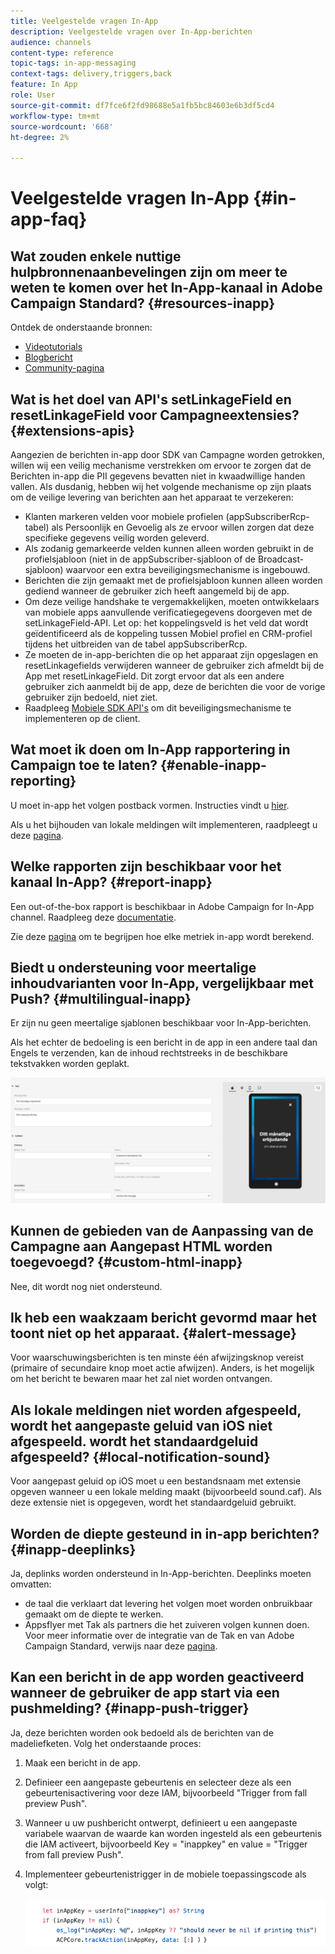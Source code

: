 ```yaml
---
title: Veelgestelde vragen In-App
description: Veelgestelde vragen over In-App-berichten
audience: channels
content-type: reference
topic-tags: in-app-messaging
context-tags: delivery,triggers,back
feature: In App
role: User
source-git-commit: df7fce6f2fd98688e5a1fb5bc84603e6b3df5cd4
workflow-type: tm+mt
source-wordcount: '668'
ht-degree: 2%

---
```



# Veelgestelde vragen In-App {#in-app-faq}

## Wat zouden enkele nuttige hulpbronnenaanbevelingen zijn om meer te weten te komen over het In-App-kanaal in Adobe Campaign Standard? {#resources-inapp}

Ontdek de onderstaande bronnen:

* [Videotutorials](https://experienceleague.adobe.com/docs/campaign-standard-learn/tutorials/communication-channels/mobile/in-app/in-app-message-overview.html)
* [Blogbericht](https://theblog.adobe.com/get-more-out-of-the-new-in-app-message-channel-from-adobe-campaign/)
* [Community-pagina](https://experienceleaguecommunities.adobe.com/t5/adobe-campaign-standard/ct-p/adobe-campaign-standard-community)

## Wat is het doel van API&#39;s setLinkageField en resetLinkageField voor Campagneextensies? {#extensions-apis}

Aangezien de berichten in-app door SDK van Campagne worden getrokken, willen wij een veilig mechanisme verstrekken om ervoor te zorgen dat de Berichten in-app die PII gegevens bevatten niet in kwaadwillige handen vallen. Als dusdanig, hebben wij het volgende mechanisme op zijn plaats om de veilige levering van berichten aan het apparaat te verzekeren:

* Klanten markeren velden voor mobiele profielen (appSubscriberRcp-tabel) als Persoonlijk en Gevoelig als ze ervoor willen zorgen dat deze specifieke gegevens veilig worden geleverd.
* Als zodanig gemarkeerde velden kunnen alleen worden gebruikt in de profielsjabloon (niet in de appSubscriber-sjabloon of de Broadcast-sjabloon) waarvoor een extra beveiligingsmechanisme is ingebouwd.
* Berichten die zijn gemaakt met de profielsjabloon kunnen alleen worden gediend wanneer de gebruiker zich heeft aangemeld bij de app.
* Om deze veilige handshake te vergemakkelijken, moeten ontwikkelaars van mobiele apps aanvullende verificatiegegevens doorgeven met de setLinkageField-API. Let op: het koppelingsveld is het veld dat wordt geïdentificeerd als de koppeling tussen Mobiel profiel en CRM-profiel tijdens het uitbreiden van de tabel appSubscriberRcp.
* Ze moeten de in-app-berichten die op het apparaat zijn opgeslagen en resetLinkagefields verwijderen wanneer de gebruiker zich afmeldt bij de App met resetLinkageField. Dit zorgt ervoor dat als een andere gebruiker zich aanmeldt bij de app, deze de berichten die voor de vorige gebruiker zijn bedoeld, niet ziet.
* Raadpleeg [Mobiele SDK API&#39;s](https://aep-sdks.gitbook.io/docs/using-mobile-extensions/adobe-campaign-standard/adobe-campaign-standard-api-reference) om dit beveiligingsmechanisme te implementeren op de client.

## Wat moet ik doen om In-App rapportering in Campaign toe te laten? {#enable-inapp-reporting}

U moet in-app het volgen postback vormen. Instructies vindt u [hier](../../administration/using/configuring-rules-launch.md#inapp-tracking-postback).

Als u het bijhouden van lokale meldingen wilt implementeren, raadpleegt u deze [pagina](../../administration/using/local-tracking.md).

## Welke rapporten zijn beschikbaar voor het kanaal In-App? {#report-inapp}

Een out-of-the-box rapport is beschikbaar in Adobe Campaign for In-App channel. Raadpleeg deze [documentatie](../../reporting/using/in-app-report.md).

Zie deze [pagina](../../reporting/using/indicator-calculation.md#in-app-delivery) om te begrijpen hoe elke metriek in-app wordt berekend.

## Biedt u ondersteuning voor meertalige inhoudvarianten voor In-App, vergelijkbaar met Push? {#multilingual-inapp}

Er zijn nu geen meertalige sjablonen beschikbaar voor In-App-berichten.

Als het echter de bedoeling is een bericht in de app in een andere taal dan Engels te verzenden, kan de inhoud rechtstreeks in de beschikbare tekstvakken worden geplakt.

![](assets/faq_inapp.png)

## Kunnen de gebieden van de Aanpassing van de Campagne aan Aangepast HTML worden toegevoegd? {#custom-html-inapp}

Nee, dit wordt nog niet ondersteund.

## Ik heb een waakzaam bericht gevormd maar het toont niet op het apparaat. {#alert-message}

Voor waarschuwingsberichten is ten minste één afwijzingsknop vereist (primaire of secundaire knop moet actie afwijzen). Anders, is het mogelijk om het bericht te bewaren maar het zal niet worden ontvangen.

## Als lokale meldingen niet worden afgespeeld, wordt het aangepaste geluid van iOS niet afgespeeld. wordt het standaardgeluid afgespeeld? {#local-notification-sound}

Voor aangepast geluid op iOS moet u een bestandsnaam met extensie opgeven wanneer u een lokale melding maakt (bijvoorbeeld sound.caf). Als deze extensie niet is opgegeven, wordt het standaardgeluid gebruikt.

## Worden de diepte gesteund in in-app berichten? {#inapp-deeplinks}

Ja, deplinks worden ondersteund in In-App-berichten. Deeplinks moeten omvatten:

* de taal die verklaart dat levering het volgen moet worden onbruikbaar gemaakt om de diepte te werken.
* Appsflyer met Tak als partners die het zuiveren volgen kunnen doen. Voor meer informatie over de integratie van de Tak en van Adobe Campaign Standard, verwijs naar deze [pagina](https://help.branch.io/using-branch/docs/adobe-campaign-standard-1).

## Kan een bericht in de app worden geactiveerd wanneer de gebruiker de app start via een pushmelding? {#inapp-push-trigger}

Ja, deze berichten worden ook bedoeld als de berichten van de madeliefketen. Volg het onderstaande proces:

1. Maak een bericht in de app.

1. Definieer een aangepaste gebeurtenis en selecteer deze als een gebeurtenisactivering voor deze IAM, bijvoorbeeld &quot;Trigger from fall preview Push&quot;.

1. Wanneer u uw pushbericht ontwerpt, definieert u een aangepaste variabele waarvan de waarde kan worden ingesteld als een gebeurtenis die IAM activeert, bijvoorbeeld Key = &quot;inappkey&quot; en value = &quot;Trigger from fall preview Push&quot;.

1. Implementeer gebeurtenistrigger in de mobiele toepassingscode als volgt:

   ![](assets/faq_inapp_2.png)
